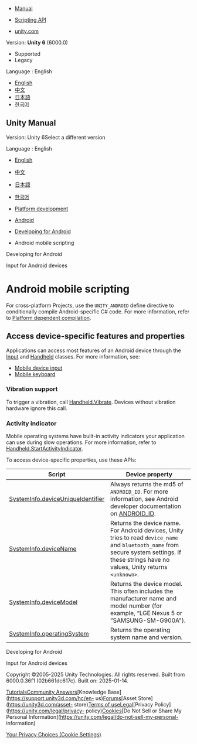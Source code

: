 [](https://docs.unity3d.com)

  * [Manual](../Manual/index.html)
  * [Scripting API](../ScriptReference/index.html)

  * [unity.com](https://unity.com/)

Version: **Unity 6** (6000.0)

  * Supported
  * Legacy

Language : English

  * [English](/Manual/android-API.html)
  * [中文](/cn/current/Manual/android-API.html)
  * [日本語](/ja/current/Manual/android-API.html)
  * [한국어](/kr/current/Manual/android-API.html)

[](https://docs.unity3d.com)

## Unity Manual

Version: Unity 6Select a different version

Language : English

  * [English](/Manual/android-API.html)
  * [中文](/cn/current/Manual/android-API.html)
  * [日本語](/ja/current/Manual/android-API.html)
  * [한국어](/kr/current/Manual/android-API.html)

  * [Platform development ](PlatformSpecific.html)
  * [Android](android.html)
  * [Developing for Android](android-developing.html)
  * Android mobile scripting

[](android-developing.html)

Developing for Android

[](android-input.html)

Input for Android devices

# Android mobile scripting

For cross-platform Projects, use the `UNITY_ANDROID` define directive to
conditionally compile Android-specific C# code. For more information, refer to
[Platform dependent compilation](platform-dependent-compilation.html).

## Access device-specific features and properties

Applications can access most features of an Android device through the
[Input](../ScriptReference/Input.html) and
[Handheld](../ScriptReference/Handheld.html) classes. For more information,
see:

  * [Mobile device input](MobileInput.html)
  * [Mobile keyboard](MobileKeyboard.html)

### Vibration support

To trigger a vibration, call
[Handheld.Vibrate](../ScriptReference/Handheld.Vibrate.html). Devices without
vibration hardware ignore this call.

### Activity indicator

Mobile operating systems have built-in activity indicators your application
can use during slow operations. For more information, refer to
[Handheld.StartActivityIndicator](../ScriptReference/Handheld.StartActivityIndicator.html).

To access device-specific properties, use these APIs:

**Script** | **Device property**  
---|---  
[SystemInfo.deviceUniqueIdentifier](../ScriptReference/SystemInfo-deviceUniqueIdentifier.html) | Always returns the md5 of `ANDROID_ID`. For more information, see Android developer documentation on [ANDROID_ID](https://developer.android.com/reference/android/provider/Settings.Secure.html#ANDROID_ID).  
[SystemInfo.deviceName](../ScriptReference/SystemInfo-deviceName.html) | Returns the device name. For Android devices, Unity tries to read `device_name` and `bluetooth_name` from secure system settings. If these strings have no values, Unity returns `<unknown>`.  
[SystemInfo.deviceModel](../ScriptReference/SystemInfo-deviceModel.html) | Returns the device model. This often includes the manufacturer name and model number (for example, “LGE Nexus 5 or ”SAMSUNG-SM-G900A").  
[SystemInfo.operatingSystem](../ScriptReference/SystemInfo-operatingSystem.html) | Returns the operating system name and version.  
  
[](android-developing.html)

Developing for Android

[](android-input.html)

Input for Android devices

Copyright ©2005-2025 Unity Technologies. All rights reserved. Built from
6000.0.36f1 (02b661dc617c). Built on: 2025-01-14.

[Tutorials](https://learn.unity.com/)[Community
Answers](https://answers.unity3d.com)[Knowledge
Base](https://support.unity3d.com/hc/en-
us)[Forums](https://forum.unity3d.com)[Asset Store](https://unity3d.com/asset-
store)[Terms of
use](https://docs.unity3d.com/Manual/TermsOfUse.html)[Legal](https://unity.com/legal)[Privacy
Policy](https://unity.com/legal/privacy-
policy)[Cookies](https://unity.com/legal/cookie-policy)[Do Not Sell or Share
My Personal Information](https://unity.com/legal/do-not-sell-my-personal-
information)

[Your Privacy Choices (Cookie Settings)](javascript:void\(0\);)

